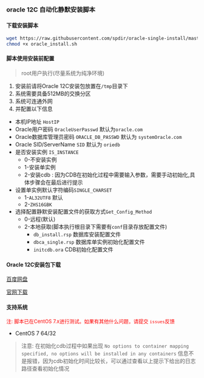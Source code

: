 ### oracle 12C 自动化静默安装脚本

#### 下载安装脚本
```bash
wget https://raw.githubusercontent.com/spdir/oracle-single-install/master/oracle_install.sh && \ 
chmod +x oracle_install.sh
```

#### 脚本使用安装前配置
> root用户执行(尽量系统为纯净环境)
1. 安装前请将Oracle 12C安装包放置在`/tmp`目录下
2. 系统需要具备512MB的交换分区
3. 系统可连通外网
4. 并配置以下信息
  - 本机IP地址 `HostIP`
  - Oracle用户密码 `OracleUserPasswd` 默认为`oracle.com`
  - Oracle数据库管理员密码 `ORACLE_DB_PASSWD` 默认为 `systemOracle.com`
  - Oracle SID/ServerName `SID` 默认为 `oriedb`
  - 是否安装实例 `IS_INSTANCE`
    - 0-不安装实例
    - 1-安装单实例
    - 2-安装cdb : 因为CDB在初始化过程中需要输入参数，需要手动初始化,具体步骤会在最后进行提示
  - 设置单实例默认字符编码`SINGLE_CHARSET`
    - 1-`AL32UTF8` 默认
    - 2-`ZHS16GBK`
  - 选择配置静默安装配置文件的获取方式`Get_Config_Method`
    - 0-远程(默认)
    - 2-本地获取(脚本执行根目录下需要有`conf`目录存放配置文件)
      - `db_install.rsp`  数据库安装配置文件
      - `dbca_single.rsp`  数据库单实例初始化配置文件
      - `initcdb.ora`  CDB初始化配置文件

#### Oracle 12C安装包下载
[百度网盘](https://pan.baidu.com/s/1YvgmT0_Pm7y4O2XOxlFc3g)

[官网下载](http://download.oracle.com/otn/linux/oracle12c/122010/linuxx64_12201_database.zip)

#### 支持系统
<font color=red size=2>注: 脚本已在CentOS 7.x进行测试。如果有其他什么问题，请提交 `issues`反馈</font> 
- CentOS 7 64/32


>注意: 在初始化cdb过程中如果出现 `No options to container mapping specified, no options will be installed in any containers` 信息不是报错，因为cdb初始化时间比较长，可以通过查看以上提示下给出的日志路径查看初始化情况
